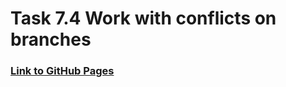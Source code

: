 # Task 7.4 Work with conflicts on branches
### [Link to GitHub Pages](https://jaroslaw-bagnicki.github.io/kodilla_learning-git-2/)